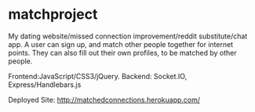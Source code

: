 # matchproject
My dating website/missed connection improvement/reddit substitute/chat app. A user can sign up, and match other people together for internet points. They can also fill out their own profiles, to be matched by other people. 

Frontend:JavaScript/CSS3/jQuery. Backend: Socket.IO, Express/Handlebars.js

Deployed Site: http://matchedconnections.herokuapp.com/
